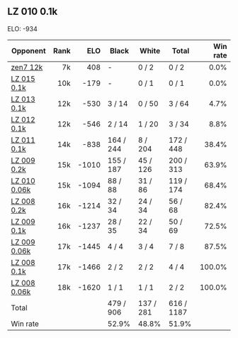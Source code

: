 ## LZ 010 0.1k ##

ELO: -934

Opponent | Rank | ELO | Black | White | Total | Win rate
---------|-----:|----:|-------|-------|-------|-------:
[zen7 12k](zen7%2012k.md) | 7k | 408 | - | 0 / 2 | 0 / 2 | 0.0%
[LZ 015 0.1k](LZ%20015%200.1k.md) | 10k | -179 | - | 0 / 1 | 0 / 1 | 0.0%
[LZ 013 0.1k](LZ%20013%200.1k.md) | 12k | -530 | 3 / 14 | 0 / 50 | 3 / 64 | 4.7%
[LZ 012 0.1k](LZ%20012%200.1k.md) | 12k | -546 | 2 / 14 | 1 / 20 | 3 / 34 | 8.8%
[LZ 011 0.1k](LZ%20011%200.1k.md) | 14k | -838 | 164 / 244 | 8 / 204 | 172 / 448 | 38.4%
[LZ 009 0.2k](LZ%20009%200.2k.md) | 15k | -1010 | 155 / 187 | 45 / 126 | 200 / 313 | 63.9%
[LZ 010 0.06k](LZ%20010%200.06k.md) | 15k | -1094 | 88 / 88 | 31 / 86 | 119 / 174 | 68.4%
[LZ 008 0.2k](LZ%20008%200.2k.md) | 16k | -1214 | 32 / 34 | 24 / 34 | 56 / 68 | 82.4%
[LZ 009 0.1k](LZ%20009%200.1k.md) | 16k | -1237 | 28 / 35 | 22 / 34 | 50 / 69 | 72.5%
[LZ 009 0.06k](LZ%20009%200.06k.md) | 17k | -1445 | 4 / 4 | 3 / 4 | 7 / 8 | 87.5%
[LZ 008 0.1k](LZ%20008%200.1k.md) | 17k | -1466 | 2 / 2 | 2 / 2 | 4 / 4 | 100.0%
[LZ 008 0.06k](LZ%20008%200.06k.md) | 18k | -1620 | 1 / 1 | 1 / 1 | 2 / 2 | 100.0%
Total | | | 479 / 906 | 137 / 281 | 616 / 1187 | 
Win rate| | | 52.9% | 48.8% | 51.9% | 
